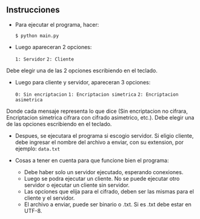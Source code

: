 ## Instrucciones

- Para ejecutar el programa, hacer:

	`$ python main.py`

- Luego apareceran 2 opciones:

	`1: Servidor`
	`2: Cliente`

Debe elegir una de las 2 opciones escribiendo en el teclado.

- Luego para cliente y servidor, apareceran 3 opciones:
	
	`0: Sin encriptacion`
	`1: Encriptacion simetrica`
	`2: Encriptacion asimetrica`

Donde cada mensaje representa lo que dice (Sin encriptacion no cifrara,
Encriptacion simetrica cifrara con cifrado asimetrico, etc.). Debe elegir
una de las opciones escribiendo en el teclado.

- Despues, se ejecutara el programa si escogio servidor. Si eligio cliente, debe ingresar el nombre del archivo a enviar, con su extension, por ejemplo: `data.txt`

- Cosas a tener en cuenta para que funcione bien el programa:

    - Debe haber solo un servidor ejecutado, esperando conexiones.
    - Luego se podra ejecutar un cliente. No se puede ejecutar otro servidor o ejecutar un cliente sin servidor.
    - Las opciones que elija para el cifrado, deben ser las mismas para el cliente y el servidor.
    - El archivo a enviar, puede ser binario o .txt. Si es .txt debe estar en UTF-8.
